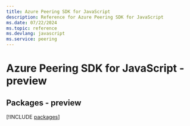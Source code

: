 ```yaml
---
title: Azure Peering SDK for JavaScript
description: Reference for Azure Peering SDK for JavaScript
ms.date: 07/22/2024
ms.topic: reference
ms.devlang: javascript
ms.service: peering
---
```

# Azure Peering SDK for JavaScript - preview
## Packages - preview
[!INCLUDE [packages](peering-index.md)]